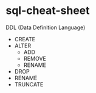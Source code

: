 # sql-cheat-sheet

DDL (Data Definition Language)
- CREATE
- ALTER
    - ADD
    - REMOVE
    - RENAME
- DROP
- RENAME
- TRUNCATE
